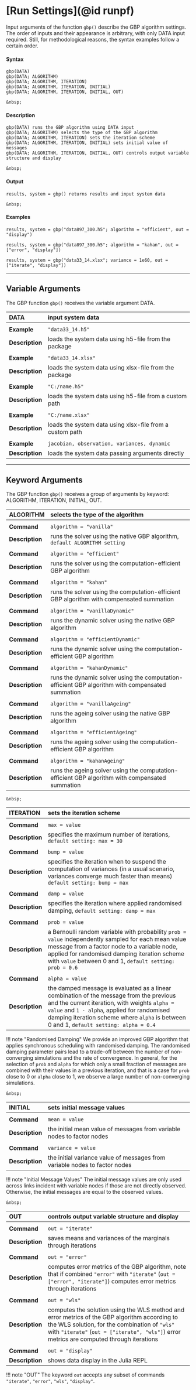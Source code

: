 # [Run Settings](@id runpf)

Input arguments of the function `gbp()` describe the GBP algorithm settings. The order of inputs and their appearance is arbitrary, with only DATA input required. Still, for methodological reasons, the syntax examples follow a certain order.

#### Syntax
```julia-repl
gbp(DATA)
gbp(DATA; ALGORITHM)
gbp(DATA; ALGORITHM, ITERATION)
gbp(DATA; ALGORITHM, ITERATION, INITIAL)
gbp(DATA; ALGORITHM, ITERATION, INITIAL, OUT)
```
```@raw html
&nbsp;
```
#### Description
```julia-repl
gbp(DATA) runs the GBP algorithm using DATA input 
gbp(DATA; ALGORITHM) selects the type of the GBP algorithm 
gbp(DATA; ALGORITHM, ITERATION) sets the iteration scheme
gbp(DATA; ALGORITHM, ITERATION, INITIAL) sets initial value of messages
gbp(DATA; ALGORITHM, ITERATION, INITIAL, OUT) controls output variable structure and display 
```
```@raw html
&nbsp;
```
#### Output
```julia-repl
results, system = gbp() returns results and input system data
```
```@raw html
&nbsp;
```
####  Examples
```julia-repl
results, system = gbp("data897_300.h5"; algorithm = "efficient", out = "display")
```
```julia-repl
results, system = gbp("data897_300.h5"; algorithm = "kahan", out = ["error", "display"])
```
```julia-repl
results, system = gbp("data33_14.xlsx"; variance = 1e60, out = ["iterate", "display"])
```
---


## Variable Arguments
The GBP function `gbp()` receives the variable argument DATA. 


| DATA            | input system data                                                           |
|:----------------|:----------------------------------------------------------------------------|
|                 |                                                                             |
| **Example**     | `"data33_14.h5"`                                                            |
| **Description** | loads the system data using h5-file from the package                        |
|                 |                                                                             |
| **Example**     | `"data33_14.xlsx"`                                                          |
| **Description** |  loads the system data using xlsx-file from the package                     |
|                 |                                                                             |
| **Example**     | `"C:/name.h5"`                                                              |
| **Description** | loads the system data using h5-file from a custom path                      |
|                 |                                                                             |
| **Example**     | `"C:/name.xlsx"`                                                            |
| **Description** | loads the system data using xlsx-file from a custom path                    |
|                 |                                                                             |
| **Example**     | `jacobian, observation, variances, dynamic`                                 |
| **Description** | loads the system data passing arguments directly                            |


---

## Keyword Arguments
The GBP function `gbp()` receives a group of arguments by keyword: ALGORITHM, ITERATION, INITIAL, OUT.

| ALGORITHM       | selects the type of the algorithm                                                                   |
|:----------------|:----------------------------------------------------------------------------------------------------|
|                 |                                                                                                     |
| **Command**     | `algorithm = "vanilla"`                                                                             |
| **Description** |  runs the solver using the native GBP algorithm, `default ALGORITHM setting`                        |
|                 |                                                                                                     |
| **Command**     | `algorithm = "efficient"`                                                                           |
| **Description** |  runs the solver using the computation-efficient GBP algorithm                                      |
|                 |                                                                                                     |
| **Command**     | `algorithm = "kahan"`                                                                               |
| **Description** |  runs the solver using the computation-efficient GBP algorithm with compensated summation           |
|                 |                                                                                                     |
| **Command**     | `algorithm = "vanillaDynamic"`                                                                      |
| **Description** |  runs the dynamic solver using the native GBP algorithm                                             |
|                 |                                                                                                     |
| **Command**     | `algorithm = "efficientDynamic"`                                                                    |
| **Description** |  runs the dynamic solver using the computation-efficient GBP algorithm                              |
|                 |                                                                                                     |
| **Command**     | `algorithm = "kahanDynamic"`                                                                        |
| **Description** |  runs the dynamic solver using the computation-efficient GBP algorithm with compensated summation   |
|                 |                                                                                                     |
| **Command**     | `algorithm = "vanillaAgeing"`                                                                       |
| **Description** |  runs the ageing solver using the native GBP algorithm                                              |
|                 |                                                                                                     |
| **Command**     | `algorithm = "efficientAgeing"`                                                                     |
| **Description** |  runs the ageing solver using the computation-efficient GBP algorithm                               |
|                 |                                                                                                     |
| **Command**     | `algorithm = "kahanAgeing"`                                                                         |
| **Description** |  runs the ageing solver using the computation-efficient GBP algorithm with compensated summation    |

```@raw html
&nbsp;
```

| ITERATION       | sets the iteration scheme                                                   |
|:----------------|:----------------------------------------------------------------------------|
|                 |                                                                             |
| **Command**     | `max = value`                                                               |
| **Description** |  specifies the maximum number of iterations, `default setting: max = 30`    |
|                 |                                                                             |
| **Command**     | `bump = value`                                                              |
| **Description** |  specifies the iteration when to suspend the computation of variances (in a usual scenario, variances converge much faster than means) `default setting: bump = max` |
|                 |                                                                             |
| **Command**     | `damp = value`                                                              |
| **Description** |  specifies the iteration where applied randomised damping, `default setting: damp = max` |
|                 |                                                                             |
| **Command**     | `prob = value`                                                              |   
| **Description** |  a Bernoulli random variable with probability `prob = value` independently sampled for each mean value message from a factor node to a variable node, applied for randomised damping iteration scheme with `value` between 0 and 1, `default setting: prob = 0.6`     |
|                 |                                                                             |
| **Command**     | `alpha = value`                                                             |
| **Description** |  the damped message is evaluated as a linear combination of the message from the previous and the current iteration, with weights `alpha = value` and `1 - alpha`, applied for randomised damping iteration scheme where `alpha` is between 0 and 1, `default setting: alpha = 0.4` |

!!! note "Randomised Damping"
    We provide an improved GBP algorithm that applies synchronous scheduling with randomised damping. The randomised damping parameter pairs lead to a trade-off between the number of non-converging simulations and the rate of convergence. In general, for the selection of `prob` and `alpha` for which only a small fraction of messages are combined with their values in a previous iteration, and that is a case for `prob` close to 0 or `alpha` close to 1, we observe a large number of non-converging simulations.


```@raw html
&nbsp;
```

| INITIAL         | sets initial message values                                                 |
|:----------------|:----------------------------------------------------------------------------|
|                 |                                                                             |
| **Command**     | `mean = value`                                                              |
| **Description** |  the initial mean value of messages from variable nodes to factor nodes     |
|                 |                                                                             |
| **Command**     | `variance = value`                                                          |
| **Description** |  the initial variance value of messages from variable nodes to factor nodes |

!!! note "Initial Message Values"
    The initial message values are only used across links incident with variable nodes if those are not directly observed. Otherwise, the initial messages are equal to the observed values.
```@raw html
&nbsp;
```

| OUT             | controls output variable structure and display                  |
|:----------------|:----------------------------------------------------------------|
|                 |                                                                 |
| **Command**     | `out = "iterate"`                                               |
| **Description** |  saves means and variances of the marginals through iterations  |
|                 |                                                                 |
| **Command**     | `out = "error"`                                                 |
| **Description** |  computes error metrics of the GBP algorithm, note that if combined `"error"` with `"iterate"` (`out = ["error", "iterate"]`) computes error metrics through iterations                                                                  |
|                 |                                                                 |
| **Command**     | `out = "wls"`                                                   |
| **Description** |  computes the solution using the WLS method and error metrics of the GBP algorithm according to the WLS solution, for the combination of `"wls"` with `"iterate"` (`out = ["iterate", "wls"]`) error metrics are computed through iterations |
|                 |                                                                  |
| **Command**     | `out = "display"`                                                |
| **Description** |  shows data display in the Julia REPL                            |


!!! note "OUT"
    The keyword `out` accepts any subset of commands `"iterate"`, `"error"`, `"wls"`, `"display"`. 
